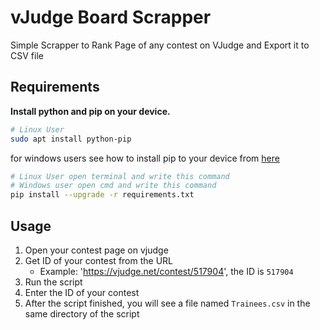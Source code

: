 # vJudge Board Scrapper

Simple Scrapper to Rank Page of any contest on VJudge and Export it to CSV file

## Requirements

**Install python and pip on your device.**

```bash
# Linux User
sudo apt install python-pip
```

for windows users see how to install pip to your device from [here](https://www.activestate.com/resources/quick-reads/how-to-install-pip-on-windows/)

```bash
# Linux User open terminal and write this command
# Windows user open cmd and write this command
pip install --upgrade -r requirements.txt
```

## Usage

1. Open your contest page on vjudge
2. Get ID of your contest from the URL
   - Example: 'https://vjudge.net/contest/517904', the ID is `517904`
3. Run the script
4. Enter the ID of your contest
5. After the script finished, you will see a file named `Trainees.csv` in the same directory of the script
